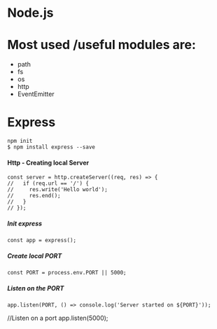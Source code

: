 # Node.js

# Most used /useful modules are:
* path
* fs
* os
* http
* EventEmitter




# Express

```
npm init
$ npm install express --save

```

#### Http - Creating local Server

```
const server = http.createServer((req, res) => {
//   if (req.url == '/') {
//     res.write('Hello world');
//     res.end();
//   }
// });

```

##### Init express
```
const app = express();
```

##### Create local PORT
```
const PORT = process.env.PORT || 5000;
```

##### Listen on the PORT
```
app.listen(PORT, () => console.log('Server started on ${PORT}'));
```


//Listen on a port
app.listen(5000);